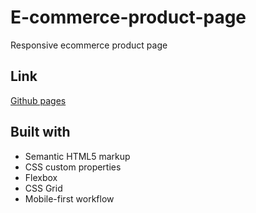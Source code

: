 # E-commerce-product-page
Responsive ecommerce product page

## Link 
[Github pages](https://github.com/DennisGershovich/E-commerce-product-page.git)

## Built with
- Semantic HTML5 markup
- CSS custom properties
- Flexbox
- CSS Grid
- Mobile-first workflow


